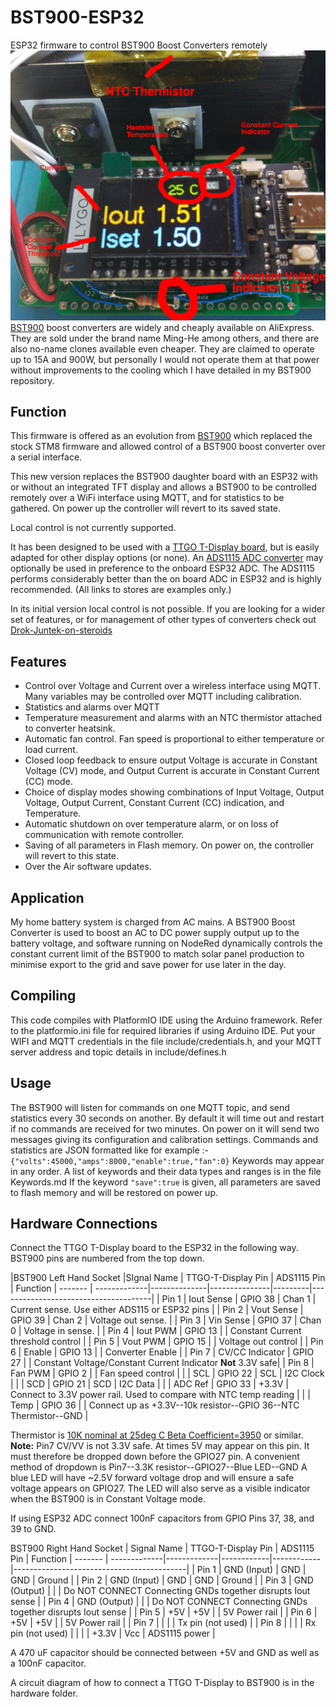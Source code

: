# BST900-ESP32
ESP32 firmware to control BST900 Boost Converters remotely
![BST900-ESP32](https://github.com/delboy711/BST900-ESP32/blob/main/images/IMG_20211011_142715.jpg)
[BST900](aliexpress.com/item/32838432319.html) boost converters are widely and cheaply available on AliExpress. They are sold under the brand name Ming-He among others, and there are also no-name clones available even cheaper.
They are claimed to operate up to 15A and 900W, but personally I would not operate them at that power without improvements to the cooling which I have detailed in my BST900 repository.

## Function
This firmware is offered as an evolution from [BST900](https://github.com/delboy711/BST900) which replaced the stock STM8 firmware and allowed control of a BST900 boost converter over a serial interface.

This new version replaces the BST900 daughter board with an ESP32 with or without an integrated TFT display and allows a BST900 
to be controlled remotely over a WiFi interface using MQTT, and for statistics to be gathered.
On power up the controller will revert to its saved state.

Local control is not currently supported. 

It has been designed to be used with a [TTGO T-Display board](aliexpress.com/item/33050667207.html), but is easily adapted for other display options (or none). An [ADS1115 ADC converter](aliexpress.com/item/32648046830.html) may optionally be used in preference to the onboard ESP32 ADC. The ADS1115 performs considerably better than the on board ADC in ESP32 and is highly recommended.
(All links to stores are examples only.)

In its initial version local control is not possible. If you are looking for a wider set of features, or for management of other types of converters check out 
[Drok-Juntek-on-steroids](https://github.com/rin67630/Drok-Juntek-on-steroids)

## Features

* Control over Voltage and Current over a wireless interface using MQTT.  Many variables may be controlled over MQTT including calibration.
* Statistics and alarms over MQTT
* Temperature measurement and alarms with an NTC thermistor attached to converter heatsink.
* Automatic fan control. Fan speed is proportional to either temperature or load current.
* Closed loop feedback to ensure output Voltage is accurate in Constant Voltage (CV) mode, and Output Current is accurate in Constant Current (CC) mode.
* Choice of display modes showing combinations of Input Voltage, Output Voltage, Output Current, Constant Current (CC) indication, and Temperature.
* Automatic shutdown on over temperature alarm, or on loss of communication with remote controller.
* Saving of all parameters in Flash memory. On power on, the controller will revert to this state.
* Over the Air software updates.


## Application
My home battery system is charged from AC mains. A BST900 Boost Converter is used to boost an AC to DC power supply output up to the battery voltage, and software
 running on NodeRed dynamically controls the constant current limit of the BST900 to match solar panel production to minimise export to the grid and save power for use later in the day.

## Compiling
This code compiles with PlatformIO IDE using the Arduino framework. Refer to the platformio.ini file for required libraries if using Arduino IDE.
Put your WIFI and MQTT credentials in the file include/credentials.h, and your MQTT server address and topic details in include/defines.h


## Usage
The BST900 will listen for commands on one MQTT topic, and send statistics every 30 seconds on another. By default it will time out and restart if no commands are 
received for two minutes. On power on it will send two messages giving its configuration and calibration settings.
Commands and statistics are JSON formatted like for example :-
```{"volts":45000,"amps":8000,"enable":true,"fan":0}```
Keywords may appear in any order. A list of keywords and their data types and ranges is in the file Keywords.md
If the keyword `"save":true` is given, all parameters are saved to flash memory and will be restored on power up.

## Hardware Connections
Connect the TTGO T-Display board to the ESP32 in the following way. BST900 pins are numbered from the top down.

|BST900 Left Hand Socket |SIgnal Name   | TTGO-T-Display Pin | ADS1115 Pin | Function
| ------- | -------------|--------------|---------------|---------|--------------------------------------|
| Pin 1 | Iout Sense | GPIO 38 | Chan 1 | Current sense. Use either ADS115 or ESP32 pins | 
| Pin 2 | Vout Sense | GPIO 39 | Chan 2 | Voltage out sense. |
| Pin 3 | Vin Sense  | GPIO 37 | Chan 0 | Voltage in sense. |
| Pin 4 | Iout PWM   | GPIO 13 |        | Constant Current threshold control |
| Pin 5 | Vout PWM   | GPIO 15 |        | Voltage out control |
| Pin 6 | Enable     | GPIO 13 |        | Converter Enable |
| Pin 7 | CV/CC Indicator | GPIO 27 |   | Constant Voltage/Constant Current Indicator **Not** 3.3V safe|
| Pin 8 | Fan PWM    | GPIO 2  |        | Fan speed control |
|       |   SCL      | GPIO 22 | SCL    | I2C Clock |
|       |   SCD      | GPIO 21 | SCD    | I2C Data |
|       | ADC Ref    | GPIO 33 | +3.3V  | Connect to 3.3V power rail. Used to compare with NTC temp reading |
|       | Temp       | GPIO 36 |        | Connect up as +3.3V--10k resistor--GPIO 36--NTC Thermistor--GND |

Thermistor is [10K nominal at 25deg C Beta Coefficient=3950](https://lcsc.com/product-detail/NTC-Thermistors_Nanjing-Shiheng-Elec-MF52A103J3950-A1_C123378.html) or similar.
**Note:** Pin7 CV/VV is not 3.3V safe. At times 5V may appear on this pin. It must therefore be dropped down before the GPIO27 pin. A convenient method of dropdown is Pin7--3.3K resistor--GPIO27--Blue LED--GND
A blue LED will have ~2.5V forward voltage drop and will ensure a safe voltage appears on GPIO27. 
The LED will also serve as a visible indicator when the BST900 is in Constant Voltage mode.


If using ESP32 ADC connect 100nF capacitors from GPIO Pins 37, 38, and 39 to GND.
 

BST900 Right Hand Socket | Signal Name | TTGO-T-Display Pin | ADS1115 Pin | Function
| ------- | -------------|-------------|------------|------------|-------------------------------------------|
| Pin 1 | GND (Input) | GND | GND | Ground | 
| Pin 2 | GND (Input) | GND | GND | Ground |
| Pin 3 | GND (Output) |    |     | Do NOT CONNECT Connecting GNDs together disrupts Iout sense |
| Pin 4 | GND (Output) |    |     | Do NOT CONNECT Connecting GNDs together disrupts Iout sense |
| Pin 5 | +5V          | +5V  |    | 5V Power rail  |
| Pin 6 | +5V          | +5V  |    | 5V Power rail  |
| Pin 7 |              |      |    | Tx pin (not used) |
| Pin 8 |              |      |    | Rx pin (not used) |
|       |              | +3.3V | Vcc | ADS1115 power |

A 470 uF capacitor should be connected between +5V and GND as well as a 100nF capacitor.

A circuit diagram of how to connect a TTGO T-Display to BST900 is in the hardware folder.


